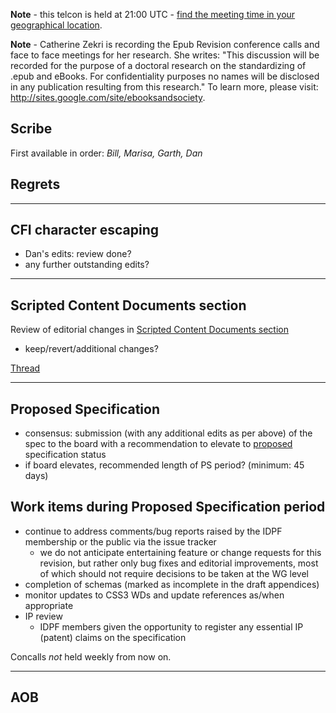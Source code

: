 **Note** - this telcon is held at 21:00 UTC - [find the meeting time in your geographical location](http://www.timeanddate.com/worldclock/fixedtime.html?month=05&day=16&year=2011&hour=21&min=0&sec=0&p1=0).

**Note** - Catherine Zekri is recording the Epub Revision conference calls and face to face meetings for her research. She writes: "This discussion will be recorded for the purpose of a doctoral research on the standardizing of .epub and eBooks. For confidentiality purposes no names will be disclosed in any publication resulting from this research." To learn more, please visit: http://sites.google.com/site/ebooksandsociety.



## Scribe ##
First available in order: _Bill, Marisa, Garth, Dan_


## Regrets ##


---

## CFI character escaping ##
  * Dan's edits: review done?
  * any further outstanding edits?


---

## Scripted Content Documents section ##
Review of editorial changes in [Scripted Content Documents section](http://epub-revision.googlecode.com/svn/trunk/build/30/spec/epub30-contentdocs.html#sec-scripted-content)
  * keep/revert/additional changes?

[Thread](http://groups.google.com/group/epub-working-group/browse_thread/thread/c2bf51ca12588fda)

---

## Proposed Specification ##
  * consensus: submission (with any additional edits as per above) of the spec to the board with a recommendation to elevate to [proposed](http://idpf.org/sites/idpf.org/files/corporate-documents/IDPF_Policies_Procedures.htm#_Toc111452325) specification status
  * if board elevates, recommended length of PS period? (minimum: 45 days)

## Work items during Proposed Specification period ##
  * continue to address comments/bug reports raised by the IDPF membership or the public via the issue tracker
    * we do not anticipate entertaining feature or change requests for this revision, but rather only bug fixes and editorial improvements, most of which should not require decisions to be taken at the WG level
  * completion of schemas (marked as incomplete in the draft appendices)
  * monitor updates to CSS3 WDs and update references as/when appropriate
  * IP review
    * IDPF members given the opportunity to register any essential IP (patent) claims on the specification

Concalls _not_ held weekly from now on.



---

## AOB ##